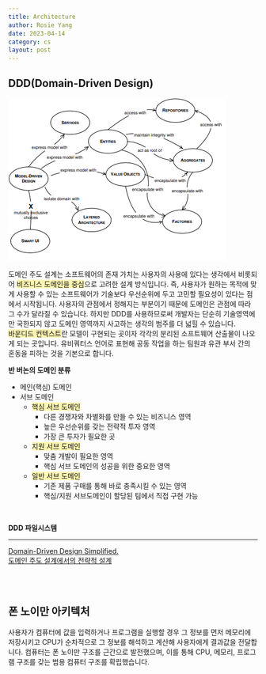 ```yaml
---
title: Architecture
author: Rosie Yang
date: 2023-04-14
category: cs
layout: post
---
```


## DDD(Domain-Driven Design)

![ddd.png](/assets/gitbook/post_images/architecture/ddd.png)

도메인 주도 설계는 소프트웨어의 존재 가치는 사용자의 사용에 있다는 생각에서 비롯되어 <span style="background-color:#fff5b1">비즈니스 도메인을 중심</span>으로 고려한 설계 방식입니다. 즉, 사용자가 원하는 목적에 맞게 사용할 수 있는 소프트웨어가 기술보다 우선순위에 두고 고민할 필요성이 있다는 점에서 시작됩니다. 사용자의 관점에서 정해지는 부분이기 때문에 도메인은 관점에 따라 그 수가 달라질 수 있습니다. 하지만 DDD를 사용하므로써 개발자는 단순히 기술영역에만 국한되지 않고 도메인 영역까지 사고하는 생각의 범주를 더 넓힐 수 있습니다.  
<span style="background-color:#fff5b1">바운디드 컨텍스트</span>란 모델이 구현되는 곳이자 각각의 분리된 소프트웨어 산출물이 나오게 되는 곳입니다. 유비쿼터스 언어로 표현해 공동 작업을 하는 팀원과 유관 부서 간의 혼동을 피하는 것을 기본으로 합니다. 

**반 버논의 도메인 분류**
+ 메인(핵심) 도메인
+ 서브 도메인
  + <span style="background-color:#fff5b1">핵심 서브 도메인</span>
    + 다른 경쟁자와 차별화를 만들 수 있는 비즈니스 영역
    + 높은 우선순위를 갖는 전략적 투자 영역
    + 가장 큰 투자가 필요한 곳
  + <span style="background-color:#fff5b1">지원 서브 도메인</span>
    + 맞춤 개발이 필요한 영역
    + 핵심 서브 도메인의 성공을 위한 중요한 영역
  + <span style="background-color:#fff5b1">일반 서브 도메인</span>
    + 기존 제품 구매를 통해 바로 충족시킬 수 있는 영역
    + 핵심/지원 서브도메인이 할당된 팀에서 직접 구현 가능

<br>

**DDD 파일시스템**  

****

[Domain-Driven Design Simplified.](https://medium.com/@jaysonmulwa/domain-driven-design-simplified-a03c732401c9)  
[도메인 주도 설계에서의 전략적 설계](https://engineering-skcc.github.io/msa/DDD-StrategicDesign/)


<br><br>

## 폰 노이만 아키텍처
사용자가 컴퓨터에 값을 입력하거나 프로그램을 실행할 경우 그 정보를 먼저 메모리에 저장시키고 CPU가 순차적으로 그 정보를 해석하고 계산해 사용자에게 결과값을 전달합니다. 컴퓨터는 폰 노이만 구조를 근간으로 발전했으며, 이를 통해 CPU, 메모리, 프로그램 구조를 갖는 범용 컴퓨터 구조를 확립했습니다. 